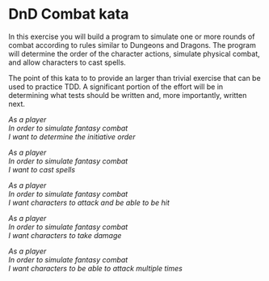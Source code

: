 DnD Combat kata
===============
In this exercise you will build a program to simulate one or more rounds of combat according to rules similar to Dungeons and Dragons. The program will determine the order of the character actions, simulate physical combat, and allow characters to cast spells.

The point of this kata to to provide an larger than trivial exercise that can be used to practice TDD. A significant portion of the effort will be in determining what tests should be written and, more importantly, written next.

_As a player_<br>
_In order to simulate fantasy combat_<br>
_I want to determine the initiative order_<br>

_As a player_<br>
_In order to simulate fantasy combat_<br>
_I want to cast spells_<br>

_As a player_<br>
_In order to simulate fantasy combat_<br>
_I want characters to attack and be able to be hit_<br>

_As a player_<br>
_In order to simulate fantasy combat_<br>
_I want characters to take damage_<br>

_As a player_<br>
_In order to simulate fantasy combat_<br>
_I want characters to be able to attack multiple times_<br>
